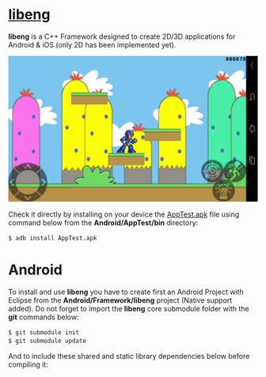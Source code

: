 # [libeng](https://github.com/STUDIO-Artaban/libeng.git)
**libeng** is a C++ Framework designed to create 2D/3D applications for Android &amp; iOS (only 2D has been implemented yet).

![MegaMan level](https://github.com/STUDIO-Artaban/libeng/blob/master/Android/Screenshots/LevelMega.png)

Check it directly by installing on your device the [AppTest.apk](https://github.com/STUDIO-Artaban/libeng/blob/master/Android/AppTest/bin/AppTest.apk) file using command below from the **Android/AppTest/bin** directory:

```bash
$ adb install AppTest.apk
```

# Android
To install and use **libeng** you have to create first an Android Project with Eclipse from the **Android/Framework/libeng** project (Native support added). Do not forget to import the **libeng** core submodule folder with the **git** commands below:

```bash
$ git submodule init
$ git submodule update
```

And to include these shared and static library dependencies below before compiling it:
